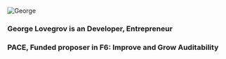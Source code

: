 ![George](https://user-images.githubusercontent.com/73400593/160540577-7789f0e3-6cb8-4bab-93c9-68b33f690450.JPEG)

### George Lovegrov is an Developer, Entrepreneur
### PACE, Funded proposer in F6: Improve and Grow Auditability
